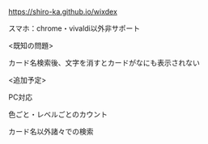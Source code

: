 https://shiro-ka.github.io/wixdex

スマホ：chrome・vivaldi以外非サポート

<既知の問題> 

カード名検索後、文字を消すとカードがなにも表示されない

<追加予定>

PC対応

色ごと・レベルごとのカウント

カード名以外諸々での検索
